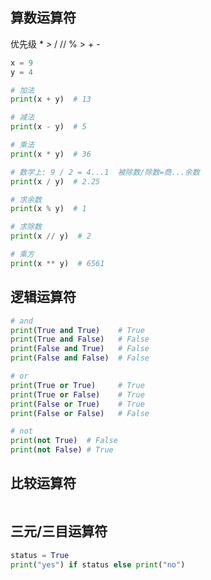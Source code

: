 ## 算数运算符

优先级 * *>* / // % > + -

```python
x = 9
y = 4

# 加法
print(x + y)  # 13

# 减法
print(x - y)  # 5

# 乘法
print(x * y)  # 36

# 数学上: 9 / 2 = 4...1  被除数/除数=商...余数
print(x / y)  # 2.25

# 求余数
print(x % y)  # 1

# 求除数
print(x // y)  # 2

# 乘方
print(x ** y)  # 6561
```



## 逻辑运算符

```python
# and
print(True and True)    # True
print(True and False)   # False
print(False and True)   # False
print(False and False)  # False

# or
print(True or True)     # True
print(True or False)    # True
print(False or True)    # True
print(False or False)   # False

# not
print(not True)  # False
print(not False) # True
```



## 比较运算符

```python
```



## 三元/三目运算符

```python
status = True
print("yes") if status else print("no")
```

